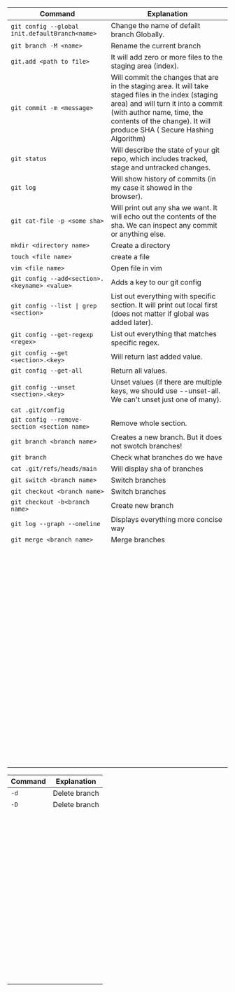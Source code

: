 |              Command              | Explanation |
|-----------------------------------|-------------|
|```git config --global init.defaultBranch<name>``` | Change the name of defailt branch Globally. |
|```git branch -M <name>``` | Rename the current branch |
|```git.add <path to file> ``` | It will add zero or more files to the staging area (index). |
|```git commit -m <message> ``` | Will commit the changes that are in the staging area. It will take staged files in the index (staging area) and will turn it into a commit (with author name, time, the contents of the change). It will produce SHA ( Secure Hashing Algorithm) |
|```git status ``` | Will describe the state of your git repo, which includes tracked, stage and untracked changes. |
|```git log ``` | Will show history of commits (in my case it showed in the browser). |
|```git cat-file -p <some sha> ``` | Will print out any sha we want. It will echo out the contents of the sha. We can inspect any commit or anything else. |
|```mkdir <directory name> ``` | Create a directory |
|```touch <file name> ``` | create a file |
|```vim <file name> ``` | Open file in vim |
|```git config --add<section>.<keyname> <value> ``` | Adds a key to our git config |
|```git config --list \| grep <section> ``` | List out everything with specific section. It will print out local first (does not matter if global was added later). |
|```git config --get-regexp <regex> ``` | List out everything that matches specific regex. |
|```git config --get <section>.<key> ``` | Will return last added value.  |
|```git config --get-all  ``` | Return all values. |
|```git config --unset <section>.<key> ``` | Unset values (if there are multiple keys, we should use --unset-all. We can't unset just one of many). |
|```cat .git/config ``` |  |
|```git config --remove-section <section name> ``` | Remove whole section. |
|```git branch <branch name> ``` | Creates a new branch. But it does not swotch branches! |
|```git branch ``` | Check what branches do we have |
|``` cat .git/refs/heads/main ``` | Will display sha of branches |
|```git switch <branch name> ``` | Switch branches |
|```git checkout <branch name> ``` | Switch branches |
|```git checkout -b<branch name> ``` | Create new branch |
|```git log --graph --oneline ``` | Displays everything more concise way |
|```git merge <branch name>``` | Merge branches |
|``` ``` |  |
|``` ``` |  |
|``` ``` |  |
|``` ``` |  |
|``` ``` |  |
|``` ``` |  |
|``` ``` |  |
|``` ``` |  |
|``` ``` |  |
|``` ``` |  |
|``` ``` |  |
|``` ``` |  |
|``` ``` |  |
|``` ``` |  |
|``` ``` |  |
|``` ``` |  |
|``` ``` |  |
|``` ``` |  |
|``` ``` |  |
|``` ``` |  |
|``` ``` |  |
|``` ``` |  |
|``` ``` |  |









|              Command              | Explanation |
|-----------------------------------|-------------|
|```-d ``` | Delete branch |
|```-D ``` | Delete branch |
|``` ``` |  |
|``` ``` |  |
|``` ``` |  |
|``` ``` |  |
|``` ``` |  |
|``` ``` |  |
|``` ``` |  |
|``` ``` |  |
|``` ``` |  |
|``` ``` |  |
|``` ``` |  |
|``` ``` |  |
|``` ``` |  |
|``` ``` |  |
|``` ``` |  |
|``` ``` |  |
|``` ``` |  |
|``` ``` |  |